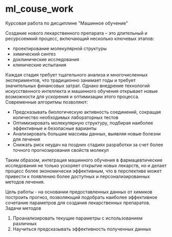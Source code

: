 # ml_couse_work
Курсовая работа по дисциплине "Машинное обучение"

Создание нового лекарственного препарата – это длительный и ресурсоемкий
процесс, включающий несколько ключевых этапов:
* проектирование молекулярной структуры
* химический синтез
* доклинические исследования
* клинические испытания
  
Каждая стадия требует тщательного анализа и многочисленных
экспериментов, что традиционно занимает годы и требует значительных
финансовых затрат.
Однако внедрение технологий искусственного интеллекта и машинного
обучения открывает новые возможности для ускорения и оптимизации этого
процесса. Современные алгоритмы позволяют:
* Предсказывать биологическую активность соединений, сокращая
количество необходимых лабораторных тестов
* Оптимизировать молекулярную структуру, подбирая наиболее
эффективные и безопасные варианты
* Анализировать большие массивы данных, выявляя новые болезни для
лечения
* Снижать риск неудач на поздних стадиях разработки за счет более
точного прогнозирования свойств молекул

Таким образом, интеграция машинного обучения в фармацевтические
исследования не только ускоряет открытие новых лекарств, но и делает
процесс более экономически эффективным, что в перспективе может
привести к появлению более доступных и персонализированных методов
лечения.


Цель работы - на основании предоставленных данных от химиков построить
прогноз, позволяющий подобрать наиболее эффективное сочетание
параметров для создания лекарственных препаратов.
Задачи
методов
1) Проанализировать текущие параметры с использованием различных
2) Научиться предсказывать эффективность полученных данных
